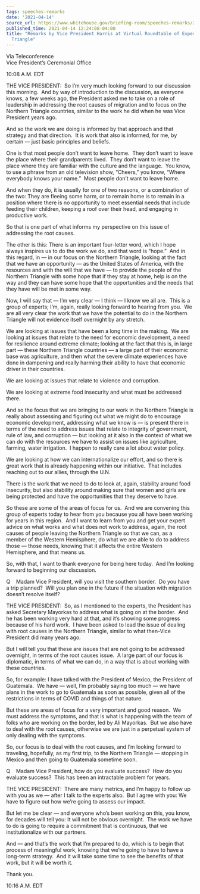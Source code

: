 ```yaml
---
tags: speeches-remarks
date: '2021-04-14'
source_url: https://www.whitehouse.gov/briefing-room/speeches-remarks/2021/04/14/remarks-by-vice-president-harris-at-virtual-roundtable-of-experts-on-the-northern-triangle/
published_time: 2021-04-14 12:24:08-04:00
title: "Remarks by Vice President Harris at Virtual Roundtable of Experts on the Northern\_\
  Triangle"
---
```

 
Via Teleconference  
Vice President’s Ceremonial Office

10:08 A.M. EDT  
  
THE VICE PRESIDENT:  So I’m very much looking forward to our discussion
this morning.  And by way of introduction to the discussion, as everyone
knows, a few weeks ago, the President asked me to take on a role of
leadership in addressing the root causes of migration and to focus on
the Northern Triangle countries, similar to the work he did when he was
Vice President years ago.   
  
And so the work we are doing is informed by that approach and that
strategy and that direction.  It is work that also is informed, for me,
by certain — just basic principles and beliefs.    
  
One is that most people don’t want to leave home.  They don’t want to
leave the place where their grandparents lived.  They don’t want to
leave the place where they are familiar with the culture and the
language.  You know, to use a phrase from an old television show,
“Cheers,” you know, “Where everybody knows your name.”  Most people
don’t want to leave home.    
  
And when they do, it is usually for one of two reasons, or a combination
of the two: They are fleeing some harm, or to remain home is to remain
in a position where there is no opportunity to meet essential needs that
include feeding their children, keeping a roof over their head, and
engaging in productive work.    
  
So that is one part of what informs my perspective on this issue of
addressing the root causes.    
  
The other is this: There is an important four-letter word, which I hope
always inspires us to do the work we do, and that word is “hope.”  And
in this regard, in — in our focus on the Northern Triangle, looking at
the fact that we have an opportunity — as the United States of America,
with the resources and with the will that we have — to provide the
people of the Northern Triangle with some hope that if they stay at
home, help is on the way and they can have some hope that the
opportunities and the needs that they have will be met in some way.    
  
Now, I will say that — I’m very clear — I think — I know we all are.
 This is a group of experts; I’m, again, really looking forward to
hearing from you.  We are all very clear the work that we have the
potential to do in the Northern Triangle will not evidence itself
overnight by any stretch.   
  
We are looking at issues that have been a long time in the making.  We
are looking at issues that relate to the need for economic development,
a need for resilience around extreme climate; looking at the fact that
this is, in large part — these Northern Triangle countries — a large
part of their economic base was agriculture, and then what the severe
climate experiences have done in dampening and really harming their
ability to have that economic driver in their countries.    
  
We are looking at issues that relate to violence and corruption.    
  
We are looking at extreme food insecurity and what must be addressed
there.    
  
And so the focus that we are bringing to our work in the Northern
Triangle is really about assessing and figuring out what we might do to
encourage economic development, addressing what we know is — is present
there in terms of the need to address issues that relate to integrity of
government, rule of law, and corruption — but looking at it also in the
context of what we can do with the resources we have to assist on issues
like agriculture, farming, water irrigation.  I happen to really care a
lot about water policy.    
  
We are looking at how we can internationalize our effort, and so there
is great work that is already happening within our initiative.  That
includes reaching out to our allies, through the U.N.    
  
There is the work that we need to do to look at, again, stability around
food insecurity, but also stability around making sure that women and
girls are being protected and have the opportunities that they deserve
to have.    
  
So these are some of the areas of focus for us.  And we are convening
this group of experts today to hear from you because you all have been
working for years in this region.  And I want to learn from you and get
your expert advice on what works and what does not work to address,
again, the root causes of people leaving the Northern Triangle so that
we can, as a member of the Western Hemisphere, do what we are able to do
to address those — those needs, knowing that it affects the entire
Western Hemisphere, and that means us.  
  
So, with that, I want to thank everyone for being here today.  And I’m
looking forward to beginning our discussion.  
  
Q    Madam Vice President, will you visit the southern border.  Do you
have a trip planned?  Will you plan one in the future if the situation
with migration doesn’t resolve itself?  
  
THE VICE PRESIDENT:  So, as I mentioned to the experts, the President
has asked Secretary Mayorkas to address what is going on at the border.
 And he has been working very hard at that, and it’s showing some
progress because of his hard work.  I have been asked to lead the issue
of dealing with root causes in the Northern Triangle, similar to what
then-Vice President did many years ago.    
  
But I will tell you that these are issues that are not going to be
addressed overnight, in terms of the root causes issue.  A large part of
our focus is diplomatic, in terms of what we can do, in a way that is
about working with these countries.  
  
So, for example: I have talked with the President of Mexico, the
President of Guatemala.  We have — well, I’m probably saying too much —
we have plans in the work to go to Guatemala as soon as possible, given
all of the restrictions in terms of COVID and things of that nature.    
  
But these are areas of focus for a very important and good reason.  We
must address the symptoms, and that is what is happening with the team
of folks who are working on the border, led by Ali Mayorkas.  But we
also have to deal with the root causes, otherwise we are just in a
perpetual system of only dealing with the symptoms.   
  
So, our focus is to deal with the root causes, and I’m looking forward
to traveling, hopefully, as my first trip, to the Northern Triangle —
stopping in Mexico and then going to Guatemala sometime soon.   
  
Q    Madam Vice President, how do you evaluate success?  How do you
evaluate success?  This has been an intractable problem for years.  
  
THE VICE PRESIDENT:  There are many metrics, and I’m happy to follow up
with you as we — after I talk to the experts also.  But I agree with
you: We have to figure out how we’re going to assess our impact.    
  
But let me be clear — and everyone who’s been working on this, you know,
for decades will tell you: It will not be obvious overnight.  The work
we have to do is going to require a commitment that is continuous, that
we institutionalize with our partners.    
  
And — and that’s the work that I’m prepared to do, which is to begin
that process of meaningful work, knowing that we’re going to have to
have a long-term strategy.  And it will take some time to see the
benefits of that work, but it will be worth it.   
  
Thank you.  
  
10:16 A.M. EDT
